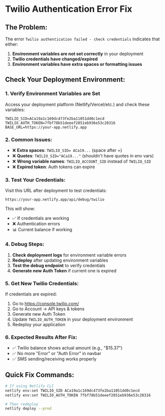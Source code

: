 # Twilio Authentication Error Fix

## The Problem:

The error `Twilio authentication failed - check credentials` indicates that either:

1. **Environment variables are not set correctly** in your deployment
2. **Twilio credentials have changed/expired**
3. **Environment variables have extra spaces or formatting issues**

## Check Your Deployment Environment:

### 1. Verify Environment Variables are Set

Access your deployment platform (Netlify/Vercel/etc.) and check these variables:

```
TWILIO_SID=ACa19a1c169dc473fe2ba11051dd0c1ecd
TWILIO_AUTH_TOKEN=7fbf78b51deeef2851eb936e53c28316
BASE_URL=https://your-app.netlify.app
```

### 2. Common Issues:

- ❌ **Extra spaces**: `TWILIO_SID= ACa19...` (space after =)
- ❌ **Quotes**: `TWILIO_SID="ACa19..."` (shouldn't have quotes in env vars)
- ❌ **Wrong variable names**: `TWILIO_ACCOUNT_SID` instead of `TWILIO_SID`
- ❌ **Expired token**: Auth tokens can expire

### 3. Test Your Credentials:

Visit this URL after deployment to test credentials:

```
https://your-app.netlify.app/api/debug/twilio
```

This will show:

- ✅ If credentials are working
- ❌ Authentication errors
- 📊 Current balance if working

### 4. Debug Steps:

1. **Check deployment logs** for environment variable errors
2. **Redeploy** after updating environment variables
3. **Test the debug endpoint** to verify credentials
4. **Generate new Auth Token** if current one is expired

### 5. Get New Twilio Credentials:

If credentials are expired:

1. Go to https://console.twilio.com/
2. Go to Account → API keys & tokens
3. Generate new Auth Token
4. Update `TWILIO_AUTH_TOKEN` in your deployment environment
5. Redeploy your application

### 6. Expected Results After Fix:

- ✅ Twilio balance shows actual amount (e.g., "$15.37")
- ✅ No more "Error" or "Auth Error" in navbar
- ✅ SMS sending/receiving works properly

## Quick Fix Commands:

```bash
# If using Netlify CLI
netlify env:set TWILIO_SID ACa19a1c169dc473fe2ba11051dd0c1ecd
netlify env:set TWILIO_AUTH_TOKEN 7fbf78b51deeef2851eb936e53c28316

# Then redeploy
netlify deploy --prod
```
